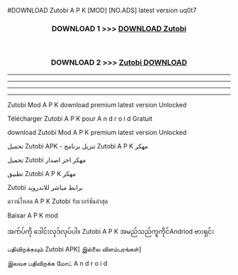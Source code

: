 #DOWNLOAD Zutobi  A P K [MOD] [NO.ADS] latest version uq0t7



<div align="center">

<h3>DOWNLOAD 1 >>> <a href="https://teeasianyam.web.app?sq=Zutobi ">DOWNLOAD Zutobi  </a></h3><br>

<h3>DOWNLOAD 2 >>> <a href="https://teeasianyam.web.app?sq=Zutobi  ">Zutobi   DOWNLOAD </a></h3>

</div>


----------------------------------------------------------

----------------------------------------------------------

----------------------------------------------------------

----------------------------------------------------------


Zutobi   Mod A P K download premium latest version Unlocked

Télécharger Zutobi   A P K pour A n d r o i d Gratuit

download Zutobi   Mod A P K premium latest version Unlocked

تحميل Zutobi   APK - تنزيل برنامج Zutobi   A P K مهكر

تحميل Zutobi   مهكر اخر اصدار

تطبيق Zutobi   A P K مهكر

Zutobi   برابط مباشر للاندرويد

ดาวน์โหลด A P K Zutobi   รับเวอร์ชันล่าสุด

Baixar A P K mod

အက်ပ်ကို ဒေါင်းလုဒ်လုပ်ပါ။ Zutobi   A P K အမည်သည်ကူကိုင်Andriod ဗားရှင်း

பதிவிறக்கவும் Zutobi   APK[ இல்லை விளம்பரங்கள்] 
 
இலவச பதிவிறக்க மோட் A n d r o i d



